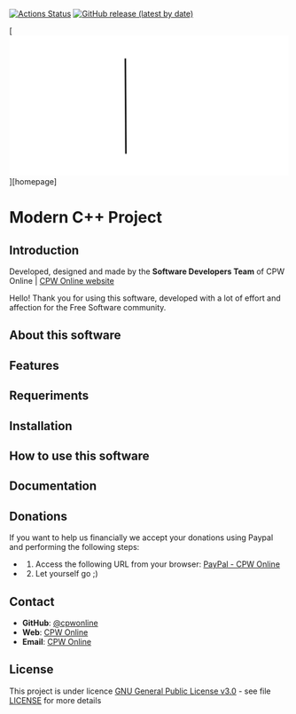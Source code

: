 [![Actions Status](https://github.com/cpwonline/modern-cxx-project/workflows/Linux/badge.svg)](https://github.com/cpwonline/modern-cxx-project/actions)
[![GitHub release (latest by date)](https://img.shields.io/github/v/release/cpwonline/modern-cxx-project)](https://github.com/cpwonline/modern-cxx-project/releases)

[![banner](docs/images/banner.svg)][homepage]

# Modern C++ Project

## Introduction

Developed, designed and made by the **Software Developers Team** of CPW Online | [CPW Online website](https://cpwonline.org)

Hello! Thank you for using this software, developed with a lot of effort and affection for the Free Software community.

## About this software

## Features

## Requeriments

## Installation

## How to use this software

## Documentation

## Donations

If you want to help us financially we accept your donations using
Paypal and performing the following steps:

- 1. Access the following URL from your browser: [PayPal - CPW Online](https://paypal.me/cpwonline)
- 2. Let yourself go ;)

## Contact

- **GitHub**: [@cpwonline](https://www.github.com/cpwonline)
- **Web**: [CPW Online](https://www.cpwonline.org)
- **Email**: [CPW Online](mailto:support@cpwonline.org)

## License

This project is under licence [GNU General Public License v3.0](https://www.gnu.org/licenses/gpl-3.0-standalone.html) - see file [LICENSE](LICENSE) for more details
